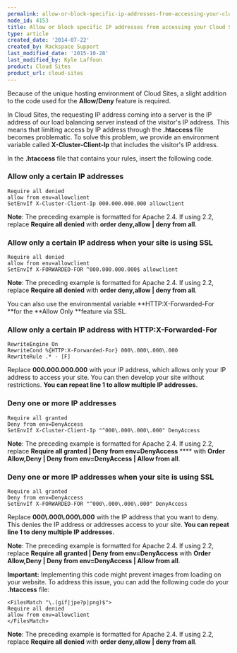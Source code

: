 ```yaml
---
permalink: allow-or-block-specific-ip-addresses-from-accessing-your-cloud-sites-website/
node_id: 4153
title: Allow or block specific IP addresses from accessing your Cloud Sites website
type: article
created_date: '2014-07-22'
created_by: Rackspace Support
last_modified_date: '2015-10-28'
last_modified_by: Kyle Laffoon
product: Cloud Sites
product_url: cloud-sites
---
```


Because of the unique hosting environment of Cloud Sites, a slight
addition to the code used for the **Allow/Deny** feature is required.

In Cloud Sites, the requesting IP address coming into a server is the IP
address of our load balancing server instead of the visitor's IP
address. This means that limiting access by IP address through the
**.htaccess** file becomes problematic. To solve this problem, we
provide an environment variable called **X-Cluster-Client-Ip** that
includes the visitor's IP address.

In the **.htaccess** file that contains your rules, insert the following
code.

### Allow only a certain IP addresses

    Require all denied
    allow from env=allowclient
    SetEnvIf X-Cluster-Client-Ip 000.000.000.000 allowclient

**Note**: The preceding example is formatted for Apache 2.4. If using
2.2, replace **Require all denied** with **order deny,allow | deny from
all**.

### Allow only a certain IP address when your site is using SSL

    Require all denied
    allow from env=allowclient
    SetEnvIf X-FORWARDED-FOR ^000.000.000.000$ allowclient

**Note**: The preceding example is formatted for Apache 2.4. If using
2.2, replace **Require all denied** with **order deny,allow | deny from
all**.

You can also use the environmental variable **HTTP:X-Forwarded-For **for
the **Allow Only **feature via SSL.

### Allow only a certain IP address with **HTTP:X-Forwarded-For**

    RewriteEngine On
    RewriteCond %{HTTP:X-Forwarded-For} 000\.000\.000\.000
    RewriteRule .* - [F]

Replace **000.000.000.000** with your IP address, which allows only your
IP address to access your site. You can then develop your site without
restrictions. **You can repeat line 1 to allow multiple IP addresses.**

### Deny one or more IP addresses

    Require all granted
    Deny from env=DenyAccess
    SetEnvIf X-Cluster-Client-Ip "^000\.000\.000\.000" DenyAccess

**Note**: The preceding example is formatted for Apache 2.4. If using
2.2, replace **Require all granted | Deny from env=DenyAccess** ****
with **Order Allow,Deny | Deny from env=DenyAccess | Allow from all**.

### Deny one or more IP addresses when your site is using SSL

    Require all granted
    Deny from env=DenyAccess
    SetEnvIf X-FORWARDED-FOR "^000\.000\.000\.000" DenyAccess

Replace **000\\.000\\.000\\.000** with the IP address that you want to
deny. This denies the IP address or addresses access to your site. **You
can repeat line 1 to deny multiple IP addresses.**

**Note**: The preceding example is formatted for Apache 2.4. If using
2.2, replace **Require all granted | Deny from env=DenyAccess** with
**Order Allow,Deny | Deny from env=DenyAccess | Allow from all**.

**Important:** Implementing this code might prevent images from loading
on your website. To address this issue, you can add the following code
do your **.htaccess** file:

    <FilesMatch "\.(gif|jpe?p|png)$">
    Require all denied
    allow from env=allowclient
    </FilesMatch>

**Note**: The preceding example is formatted for Apache 2.4. If using
2.2, replace **Require all denied** with **order deny,allow | deny from
all**.
